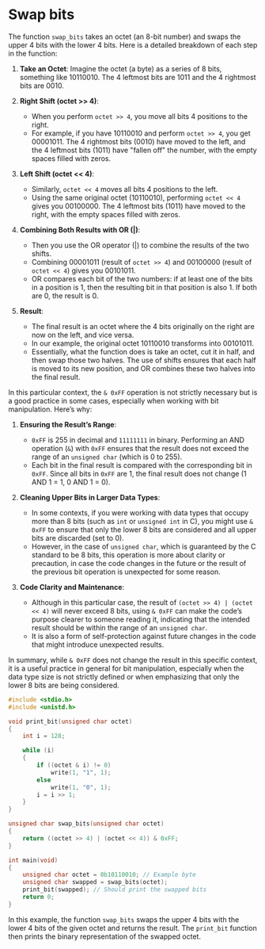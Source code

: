 # Swap bits

The function `swap_bits` takes an octet (an 8-bit number) and swaps the upper 4 bits with the lower 4 bits. Here is a detailed breakdown of each step in the function:

1. **Take an Octet**: Imagine the octet (a byte) as a series of 8 bits, something like 10110010. The 4 leftmost bits are 1011 and the 4 rightmost bits are 0010.

2. **Right Shift (octet >> 4)**:
   - When you perform `octet >> 4`, you move all bits 4 positions to the right.
   - For example, if you have 10110010 and perform `octet >> 4`, you get 00001011. The 4 rightmost bits (0010) have moved to the left, and the 4 leftmost bits (1011) have "fallen off" the number, with the empty spaces filled with zeros.

3. **Left Shift (octet << 4)**:
   - Similarly, `octet << 4` moves all bits 4 positions to the left.
   - Using the same original octet (10110010), performing `octet << 4` gives you 00100000. The 4 leftmost bits (1011) have moved to the right, with the empty spaces filled with zeros.

4. **Combining Both Results with OR (|)**:
   - Then you use the OR operator (|) to combine the results of the two shifts.
   - Combining 00001011 (result of `octet >> 4`) and 00100000 (result of `octet << 4`) gives you 00101011.
   - OR compares each bit of the two numbers: if at least one of the bits in a position is 1, then the resulting bit in that position is also 1. If both are 0, the result is 0.

5. **Result**:
   - The final result is an octet where the 4 bits originally on the right are now on the left, and vice versa.
   - In our example, the original octet 10110010 transforms into 00101011.
   - Essentially, what the function does is take an octet, cut it in half, and then swap those two halves. The use of shifts ensures that each half is moved to its new position, and OR combines these two halves into the final result.

In this particular context, the `& 0xFF` operation is not strictly necessary but is a good practice in some cases, especially when working with bit manipulation. Here’s why:

1. **Ensuring the Result’s Range**:
   - `0xFF` is 255 in decimal and `11111111` in binary. Performing an AND operation (`&`) with `0xFF` ensures that the result does not exceed the range of an `unsigned char` (which is 0 to 255).
   - Each bit in the final result is compared with the corresponding bit in `0xFF`. Since all bits in `0xFF` are 1, the final result does not change (1 AND 1 = 1, 0 AND 1 = 0).

2. **Cleaning Upper Bits in Larger Data Types**:
   - In some contexts, if you were working with data types that occupy more than 8 bits (such as `int` or `unsigned int` in C), you might use `& 0xFF` to ensure that only the lower 8 bits are considered and all upper bits are discarded (set to 0).
   - However, in the case of `unsigned char`, which is guaranteed by the C standard to be 8 bits, this operation is more about clarity or precaution, in case the code changes in the future or the result of the previous bit operation is unexpected for some reason.

3. **Code Clarity and Maintenance**:
   - Although in this particular case, the result of `(octet >> 4) | (octet << 4)` will never exceed 8 bits, using `& 0xFF` can make the code’s purpose clearer to someone reading it, indicating that the intended result should be within the range of an `unsigned char`.
   - It is also a form of self-protection against future changes in the code that might introduce unexpected results.

In summary, while `& 0xFF` does not change the result in this specific context, it is a useful practice in general for bit manipulation, especially when the data type size is not strictly defined or when emphasizing that only the lower 8 bits are being considered.

```c
#include <stdio.h>
#include <unistd.h>

void print_bit(unsigned char octet)
{
    int i = 128; 

    while (i)
    {
        if ((octet & i) != 0) 
            write(1, "1", 1);
        else
            write(1, "0", 1); 
        i = i >> 1; 
    }
}

unsigned char swap_bits(unsigned char octet)
{
    return ((octet >> 4) | (octet << 4)) & 0xFF;
}

int main(void)
{
    unsigned char octet = 0b10110010; // Example byte
    unsigned char swapped = swap_bits(octet);
    print_bit(swapped); // Should print the swapped bits
    return 0;
}
```

In this example, the function `swap_bits` swaps the upper 4 bits with the lower 4 bits of the given octet and returns the result. The `print_bit` function then prints the binary representation of the swapped octet.
